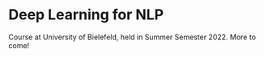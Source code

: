 # Deep Learning for NLP 

Course at University of Bielefeld, held in Summer Semester 2022.
More to come!
